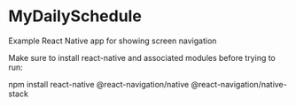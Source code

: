 # MyDailySchedule
Example React Native app for showing screen navigation

Make sure to install react-native and associated modules before trying to run:

npm install react-native @react-navigation/native @react-navigation/native-stack